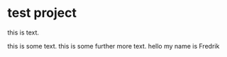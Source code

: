 # test project
this is text.



this is some text.
this is some further more text.
hello my name is Fredrik 
